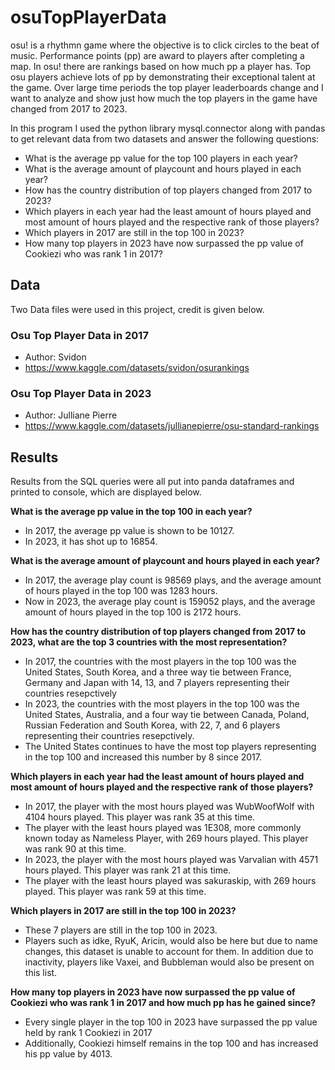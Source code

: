 # osuTopPlayerData
osu! is a rhythmn game where the objective is to click circles to the beat of music. Performance points (pp) are award to players after completing a map. In osu! there are rankings based on how much pp a player has. Top osu players achieve lots of pp by demonstrating their exceptional talent at the game. Over large time periods the top player leaderboards change and I want to analyze and show just how much the top players in the game have changed from 2017 to 2023.

In this program I used the python library mysql.connector along with pandas to get relevant data from two datasets and answer the following questions:

- What is the average pp value for the top 100 players in each year?
- What is the average amount of playcount and hours played in each year?
- How has the country distribution of top players changed from 2017 to 2023?
- Which players in each year had the least amount of hours played and most amount of hours played and the respective rank of those players?
- Which players in 2017 are still in the top 100 in 2023?
- How many top players in 2023 have now surpassed the pp value of Cookiezi who was rank 1 in 2017?

## Data
Two Data files were used in this project, credit is given below.

### Osu Top Player Data in 2017
- Author: Svidon
- https://www.kaggle.com/datasets/svidon/osurankings

### Osu Top Player Data in 2023
- Author: Julliane Pierre
- https://www.kaggle.com/datasets/jullianepierre/osu-standard-rankings

## Results
Results from the SQL queries were all put into panda dataframes and printed to console, which are displayed below.

**What is the average pp value in the top 100 in each year?**

- In 2017, the average pp value is shown to be 10127.
- In 2023, it has shot up to 16854.

**What is the average amount of playcount and hours played in each year?**

- In 2017, the average play count is 98569 plays, and the average amount of hours played in the top 100 was 1283 hours.
- Now in 2023, the average play count is 159052 plays, and the average amount of hours played in the top 100 is 2172 hours. 

**How has the country distribution of top players changed from 2017 to 2023, what are the top 3 countries with the most representation?**

- In 2017, the countries with the most players in the top 100 was the United States, South Korea, and a three way tie between France, Germany and Japan with 14, 13, and 7 players representing their countries resepctively 
- In 2023, the countries with the most players in the top 100 was the United States, Australia, and a four way tie between Canada, Poland, Russian Federation and South Korea, with 22, 7, and 6 players representing their countries resepctively.
- The United States continues to have the most top players representing in the top 100 and increased this number by 8 since 2017.

**Which players in each year had the least amount of hours played and most amount of hours played and the respective rank of those players?**

- In 2017, the player with the most hours played was WubWoofWolf with 4104 hours played. This player was rank 35 at this time.
- The player with the least hours played was 1E308, more commonly known today as Nameless Player, with 269 hours played. This player was rank 90 at this time.
- In 2023, the player with the most hours played was Varvalian with 4571 hours played. This player was rank 21 at this time.
- The player with the least hours played was sakuraskip, with 269 hours played. This player was rank 59 at this time.

**Which players in 2017 are still in the top 100 in 2023?**

- These 7 players are still in the top 100 in 2023.
- Players such as idke, RyuK, Aricin, would also be here but due to name changes, this dataset is unable to account for them. In addition due to inactivity, players like Vaxei, and Bubbleman would also be present on this list.

**How many top players in 2023 have now surpassed the pp value of Cookiezi who was rank 1 in 2017 and how much pp has he gained since?**

- Every single player in the top 100 in 2023 have surpassed the pp value held by rank 1 Cookiezi in 2017
- Additionally, Cookiezi himself remains in the top 100 and has increased his pp value by 4013.
